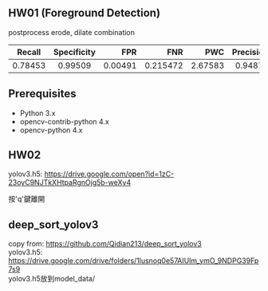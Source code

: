 
## HW01 (Foreground Detection)

postprocess  erode, dilate combination


Recall  | Specificity |   FPR   |   FNR   |   PWC   | Precision | FMeasure
--------|:-----------:|--------:| -------:|--------:|----------:|-----------
0.78453 |   0.99509   | 0.00491 | 0.215472| 2.67583 |  0.94871  |  0.85885


## Prerequisites

- Python 3.x
- opencv-contrib-python     4.x
- opencv-python             4.x

## HW02
yolov3.h5: https://drive.google.com/open?id=1zC-23oyC9NJTkXHtpaRgnOjg5b-weXy4  

按'q'鍵離開  

## deep_sort_yolov3
copy from: https://github.com/Qidian213/deep_sort_yolov3  
yolov3.h5: https://drive.google.com/drive/folders/1lusnoq0e57AIUlm_ymO_9NDPG39Fp7s9  
yolov3.h5放到model_data/  
